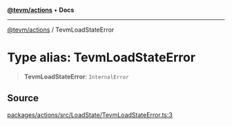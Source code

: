 [**@tevm/actions**](../README.md) • **Docs**

***

[@tevm/actions](../globals.md) / TevmLoadStateError

# Type alias: TevmLoadStateError

> **TevmLoadStateError**: `InternalError`

## Source

[packages/actions/src/LoadState/TevmLoadStateError.ts:3](https://github.com/evmts/tevm-monorepo/blob/main/packages/actions/src/LoadState/TevmLoadStateError.ts#L3)
